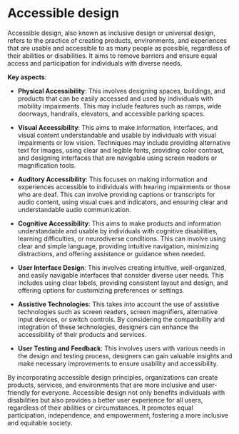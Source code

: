 # Accessible design

Accessible design, also known as inclusive design or universal design, refers to the practice of creating products, environments, and experiences that are usable and accessible to as many people as possible, regardless of their abilities or disabilities. It aims to remove barriers and ensure equal access and participation for individuals with diverse needs.

**Key aspects**:

* **Physical Accessibility**: This involves designing spaces, buildings, and products that can be easily accessed and used by individuals with mobility impairments. This may include features such as ramps, wide doorways, handrails, elevators, and accessible parking spaces.

* **Visual Accessibility**: This aims to make information, interfaces, and visual content understandable and usable by individuals with visual impairments or low vision. Techniques may include providing alternative text for images, using clear and legible fonts, providing color contrast, and designing interfaces that are navigable using screen readers or magnification tools.

* **Auditory Accessibility**: This focuses on making information and experiences accessible to individuals with hearing impairments or those who are deaf. This can involve providing captions or transcripts for audio content, using visual cues and indicators, and ensuring clear and understandable audio communication.

* **Cognitive Accessibility**: This aims to make products and information understandable and usable by individuals with cognitive disabilities, learning difficulties, or neurodiverse conditions. This can involve using clear and simple language, providing intuitive navigation, minimizing distractions, and offering assistance or guidance when needed.

* **User Interface Design**: This involves creating intuitive, well-organized, and easily navigable interfaces that consider diverse user needs. This includes using clear labels, providing consistent layout and design, and offering options for customizing preferences or settings.

* **Assistive Technologies**: This takes into account the use of assistive technologies such as screen readers, screen magnifiers, alternative input devices, or switch controls. By considering the compatibility and integration of these technologies, designers can enhance the accessibility of their products and services.

* **User Testing and Feedback**: This involves users with various needs in the design and testing process, designers can gain valuable insights and make necessary improvements to ensure usability and accessibility.

By incorporating accessible design principles, organizations can create products, services, and environments that are more inclusive and user-friendly for everyone. Accessible design not only benefits individuals with disabilities but also provides a better user experience for all users, regardless of their abilities or circumstances. It promotes equal participation, independence, and empowerment, fostering a more inclusive and equitable society.
